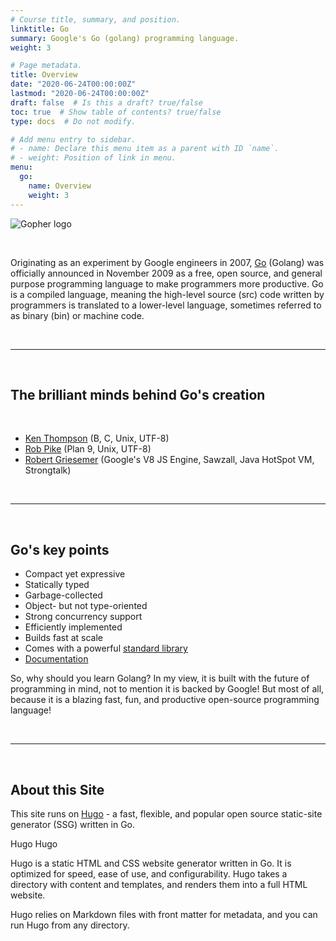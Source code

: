 ```yaml
---
# Course title, summary, and position.
linktitle: Go
summary: Google's Go (golang) programming language.
weight: 3

# Page metadata.
title: Overview
date: "2020-06-24T00:00:00Z"
lastmod: "2020-06-24T00:00:00Z"
draft: false  # Is this a draft? true/false
toc: true  # Show table of contents? true/false
type: docs  # Do not modify.

# Add menu entry to sidebar.
# - name: Declare this menu item as a parent with ID `name`.
# - weight: Position of link in menu.
menu:
  go:
    name: Overview
    weight: 3
---
```



![Gopher logo](https://res.cloudinary.com/jomazu/image/upload/w_0.20,c_scale/v1593048779/jomazu/logos/go-logo-blue.svg)

<br>

Originating as an experiment by Google engineers in 2007, [Go](https://golang.org/) (Golang) was officially announced in November 2009 as a free, open source, and general purpose programming language to make programmers more productive. Go is a compiled language, meaning the high-level source (src) code written by programmers is translated to a lower-level language, sometimes referred to as binary (bin) or machine code.

<br>

---
<br>

## The brilliant minds behind Go's creation

<br>

* [Ken Thompson](http://amturing.acm.org/award_winners/thompson_4588371.cfm) (B, C, Unix, UTF-8)
* [Rob Pike](https://en.wikipedia.org/wiki/Rob_Pike) (Plan 9, Unix, UTF-8)
* [Robert Griesemer](https://channel9.msdn.com/Events/Speakers/Robert-Griesemer) (Google's V8 JS Engine, Sawzall, Java HotSpot VM, Strongtalk)

<br>

---
<br>

## Go's key points

* Compact yet expressive
* Statically typed
* Garbage-collected
* Object- but not type-oriented
* Strong concurrency support
* Efficiently implemented
* Builds fast at scale
* Comes with a powerful [standard library](https://golang.org/pkg/#stdlib)
* [Documentation](https://golang.org/doc/)

So, why should you learn Golang? In my view, it is built with the future of programming in mind, not to mention it is backed by Google! But most of all, because it is a blazing fast, fun, and productive open-source programming language!

<br>

---
<br>

## About this Site
This site runs on [Hugo](https://gohugo.io/) - a fast, flexible, and popular open source static-site generator (SSG) written in Go.

Hugo
Hugo

Hugo is a static HTML and CSS website generator written in Go. It is optimized for speed, ease of use, and configurability. Hugo takes a directory with content and templates, and renders them into a full HTML website.

Hugo relies on Markdown files with front matter for metadata, and you can run Hugo from any directory.

